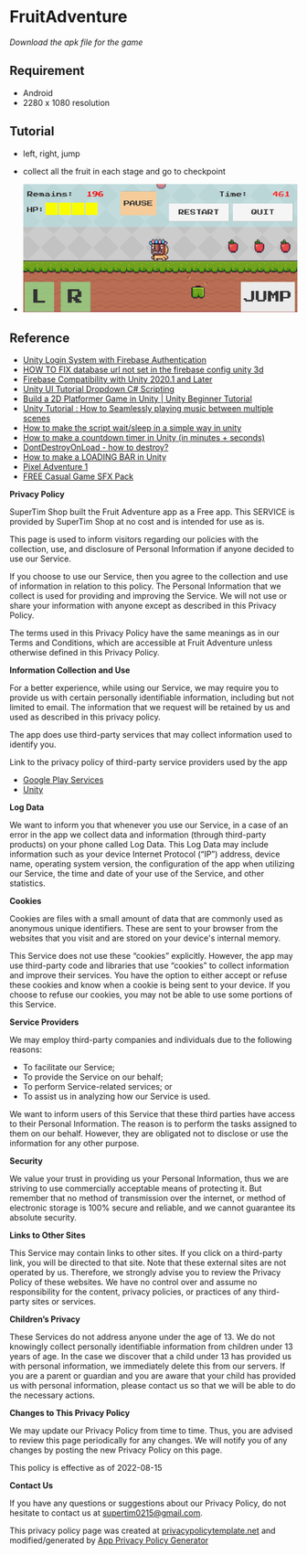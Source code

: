 # FruitAdventure

*Download the apk file for the game*

## Requirement

- Android
- 2280 x 1080 resolution

## Tutorial

- left, right, jump
- collect all the fruit in each stage and go to checkpoint

- ![STAGE 1](https://raw.githubusercontent.com/ttangt/FruitAdventure/master/STAGE%201.png?raw=true)

## Reference

- [Unity Login System with Firebase Authentication](https://www.youtube.com/watch?v=V143hJru1-g)
- [HOW TO FIX database url not set in the firebase config unity 3d](https://www.youtube.com/watch?v=nVjAV6pkrrU)
- [Firebase Compatibility with Unity 2020.1 and Later](https://firebase.blog/posts/2020/08/firebase-compatibility-with-unity-20201)
- [Unity UI Tutorial Dropdown C# Scripting](https://www.youtube.com/watch?v=URS9A4V_yLc)
- [Build a 2D Platformer Game in Unity | Unity Beginner Tutorial](https://www.youtube.com/watch?v=Ii-scMenaOQ&list=PLrnPJCHvNZuCVTz6lvhR81nnaf1a-b67U&index=1)
- [Unity Tutorial : How to Seamlessly playing music between multiple scenes](https://www.youtube.com/watch?v=Xtfe5S9n4SI)
- [How to make the script wait/sleep in a simple way in unity](https://stackoverflow.com/questions/30056471/how-to-make-the-script-wait-sleep-in-a-simple-way-in-unity)
- [How to make a countdown timer in Unity (in minutes + seconds)](https://gamedevbeginner.com/how-to-make-countdown-timer-in-unity-minutes-seconds/)
- [DontDestroyOnLoad - how to destroy?](https://stackoverflow.com/questions/46919796/dontdestroyonload-how-to-destroy)
- [How to make a LOADING BAR in Unity](https://www.youtube.com/watch?v=YMj2qPq9CP8)
- [Pixel Adventure 1](https://assetstore.unity.com/packages/2d/characters/pixel-adventure-1-155360#description)
- [FREE Casual Game SFX Pack](https://assetstore.unity.com/packages/audio/sound-fx/free-casual-game-sfx-pack-54116)


**Privacy Policy**

SuperTim Shop built the Fruit Adventure app as a Free app. This SERVICE is provided by SuperTim Shop at no cost and is intended for use as is.

This page is used to inform visitors regarding our policies with the collection, use, and disclosure of Personal Information if anyone decided to use our Service.

If you choose to use our Service, then you agree to the collection and use of information in relation to this policy. The Personal Information that we collect is used for providing and improving the Service. We will not use or share your information with anyone except as described in this Privacy Policy.

The terms used in this Privacy Policy have the same meanings as in our Terms and Conditions, which are accessible at Fruit Adventure unless otherwise defined in this Privacy Policy.

**Information Collection and Use**

For a better experience, while using our Service, we may require you to provide us with certain personally identifiable information, including but not limited to email. The information that we request will be retained by us and used as described in this privacy policy.

The app does use third-party services that may collect information used to identify you.

Link to the privacy policy of third-party service providers used by the app

*   [Google Play Services](https://www.google.com/policies/privacy/)
*   [Unity](https://unity3d.com/legal/privacy-policy)

**Log Data**

We want to inform you that whenever you use our Service, in a case of an error in the app we collect data and information (through third-party products) on your phone called Log Data. This Log Data may include information such as your device Internet Protocol (“IP”) address, device name, operating system version, the configuration of the app when utilizing our Service, the time and date of your use of the Service, and other statistics.

**Cookies**

Cookies are files with a small amount of data that are commonly used as anonymous unique identifiers. These are sent to your browser from the websites that you visit and are stored on your device's internal memory.

This Service does not use these “cookies” explicitly. However, the app may use third-party code and libraries that use “cookies” to collect information and improve their services. You have the option to either accept or refuse these cookies and know when a cookie is being sent to your device. If you choose to refuse our cookies, you may not be able to use some portions of this Service.

**Service Providers**

We may employ third-party companies and individuals due to the following reasons:

*   To facilitate our Service;
*   To provide the Service on our behalf;
*   To perform Service-related services; or
*   To assist us in analyzing how our Service is used.

We want to inform users of this Service that these third parties have access to their Personal Information. The reason is to perform the tasks assigned to them on our behalf. However, they are obligated not to disclose or use the information for any other purpose.

**Security**

We value your trust in providing us your Personal Information, thus we are striving to use commercially acceptable means of protecting it. But remember that no method of transmission over the internet, or method of electronic storage is 100% secure and reliable, and we cannot guarantee its absolute security.

**Links to Other Sites**

This Service may contain links to other sites. If you click on a third-party link, you will be directed to that site. Note that these external sites are not operated by us. Therefore, we strongly advise you to review the Privacy Policy of these websites. We have no control over and assume no responsibility for the content, privacy policies, or practices of any third-party sites or services.

**Children’s Privacy**

These Services do not address anyone under the age of 13. We do not knowingly collect personally identifiable information from children under 13 years of age. In the case we discover that a child under 13 has provided us with personal information, we immediately delete this from our servers. If you are a parent or guardian and you are aware that your child has provided us with personal information, please contact us so that we will be able to do the necessary actions.

**Changes to This Privacy Policy**

We may update our Privacy Policy from time to time. Thus, you are advised to review this page periodically for any changes. We will notify you of any changes by posting the new Privacy Policy on this page.

This policy is effective as of 2022-08-15

**Contact Us**

If you have any questions or suggestions about our Privacy Policy, do not hesitate to contact us at supertim0215@gmail.com.

This privacy policy page was created at [privacypolicytemplate.net](https://privacypolicytemplate.net) and modified/generated by [App Privacy Policy Generator](https://app-privacy-policy-generator.nisrulz.com/)
